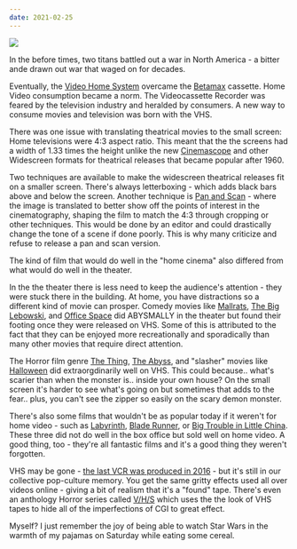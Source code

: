 ```yaml
---
date: 2021-02-25
---
```


![][giphy]

In the before times, two titans battled out a war in North America - a bitter
ande drawn out war that waged on for decades.

Eventually, the [Video Home System][] overcame the [Betamax][] cassette.
Home Video consumption became a norm.  The Videocassette Recorder was
feared by the television industry and heralded by consumers. 
A new way to consume movies and television was born with the VHS.

There was one issue with translating theatrical movies to the small screen:
Home televisions were 4:3 aspect ratio.  This meant that the the screens had
a width of 1.33 times the height unlike the new [Cinemascope][] and other
Widescreen formats for theatrical releases that became popular after 1960.

Two techniques are available to make the widescreen theatrical releases
fit on a smaller screen.  There's always letterboxing - which adds black bars
above and below the screen.  Another technique is [Pan and Scan][] - where
the image is translated to better show off the points of interest in the
cinematography, shaping the film to match the 4:3 through cropping or other
techniques.  This would be done by an editor and could drastically change
the tone of a scene if done poorly.  This is why many criticize and refuse
to release a pan and scan version.

The kind of film that would do well in the "home cinema" also differed
from what would do well in the theater. 

In the the theater there is less need to keep the audience's attention -
they were stuck there in the building.  At home, you have distractions so a
different kind of movie can prosper.  Comedy movies like [Mallrats][],
[The Big Lebowski][], and [Office Space][] did ABYSMALLY in the theater but
found their footing once they were released on VHS.  Some of this is
attributed to the fact that they can be enjoyed more recreationally and
sporadically than many other movies that require direct attention.

The Horror film genre [The Thing][], [The Abyss][], and "slasher" movies like
[Halloween][] did extraorgdinarily well on VHS.  This could because.. what's
scarier than when the monster is.. inside your own house?  On the small screen
it's harder to see what's going on but sometimes that adds to the fear.. plus,
you can't see the zipper so easily on the scary demon monster.

There's also some films that wouldn't be as popular today if it weren't for
home video - such as [Labyrinth][], [Blade Runner][],
or [Big Trouble in Little China][].  These three did not do well in the box
office but sold well on home video.  A good thing, too - they're all fantastic
films and it's a good thing they weren't forgotten.

VHS may be gone - [the last VCR was produced in 2016][last-vcr] - but it's
still in our collective pop-culture memory.  You get the same gritty effects
used all over videos online - giving a bit of realism that it's a "found"
tape.  There's even an anthology Horror series called [V/H/S][] which uses the
the look of VHS tapes to hide all of the imperfections of CGI to great effect.

Myself?  I just remember the joy of being able to watch Star Wars
in the warmth of my pajamas on Saturday while eating some cereal.


[giphy]: https://media.giphy.com/media/yugSj8GSC0wXm/giphy.gif

[Video Home System]: https://en.wikipedia.org/wiki/VHS
[Betamax]: https://en.wikipedia.org/wiki/Betamax
[CinemaScope]: https://en.wikipedia.org/wiki/CinemaScope
[Pan and Scan]: https://en.wikipedia.org/wiki/Pan_and_scan
[Mallrats]: https://en.wikipedia.org/wiki/Mallrats
[The Big Lebowski]: https://en.wikipedia.org/wiki/The_Big_Lebowski
[Office Space]: https://en.wikipedia.org/wiki/Office_Space
[The Thing]: https://en.wikipedia.org/wiki/The_Thing_(1982_film)
[The Abyss]: https://en.wikipedia.org/wiki/The_Abyss
[Halloween]: https://en.wikipedia.org/wiki/Halloween_(1978_film)
[Labyrinth]: https://en.wikipedia.org/wiki/Labyrinth_(1986_film)
[Blade Runner]: https://en.wikipedia.org/wiki/Blade_Runner
[Big Trouble in Little China]: https://en.wikipedia.org/wiki/Big_Trouble_in_Little_China
[V/H/S]: https://en.wikipedia.org/wiki/V/H/S
[last-vcr]: https://www.forbes.com/sites/brittanyhodak/2016/07/23/rip-vhs-worlds-last-vcr-to-be-made-this-month/?sh=4ec4c88623da